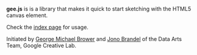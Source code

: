**gee.js** is is a library that makes it quick to start sketching with the HTML5 canvas element.

Check the [index page](http://georgealways.github.com/gee/) for usage.

Initiated by [George Michael Brower](http://georgemichaelbrower.com/) and [Jono Brandel](http://jonobr1.com/) of the Data Arts Team, Google Creative Lab.
